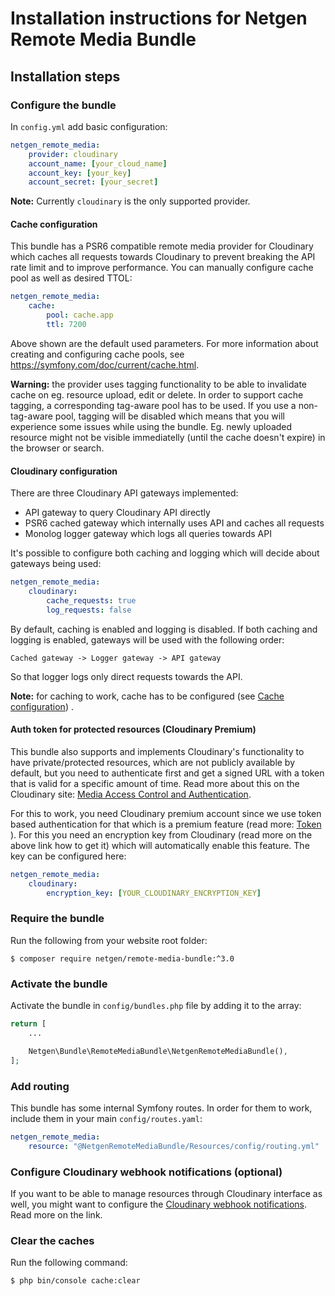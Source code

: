 # Installation instructions for Netgen Remote Media Bundle

## Installation steps

### Configure the bundle

In `config.yml` add basic configuration:

```yaml
netgen_remote_media:
    provider: cloudinary
    account_name: [your_cloud_name]
    account_key: [your_key]
    account_secret: [your_secret]
```

**Note:** Currently `cloudinary` is the only supported provider.

#### Cache configuration

This bundle has a PSR6 compatible remote media provider for Cloudinary which caches all requests towards Cloudinary to prevent breaking the API rate limit and to improve performance. You can manually configure cache pool as well as desired TTOL:


```yaml
netgen_remote_media:
    cache:
        pool: cache.app
        ttl: 7200
```

Above shown are the default used parameters. For more information about creating and configuring cache pools, see https://symfony.com/doc/current/cache.html.

**Warning:** the provider uses tagging functionality to be able to invalidate cache on eg. resource upload, edit or delete. In order to support cache tagging, a corresponding tag-aware pool has to be used. If you use a non-tag-aware pool, tagging will be disabled which means that you will experience some issues while using the bundle. Eg. newly uploaded resource might not be visible immediatelly (until the cache doesn't expire) in the browser or search.

#### Cloudinary configuration

There are three Cloudinary API gateways implemented:

 * API gateway to query Cloudinary API directly
 * PSR6 cached gateway which internally uses API and caches all requests
 * Monolog logger gateway which logs all queries towards API

It's possible to configure both caching and logging which will decide about gateways being used:

```yaml
netgen_remote_media:
    cloudinary:
        cache_requests: true
        log_requests: false
```

By default, caching is enabled and logging is disabled. If both caching and logging is enabled, gateways will be used with the following order:

```
Cached gateway -> Logger gateway -> API gateway
```

So that logger logs only direct requests towards the API.

**Note:** for caching to work, cache has to be configured (see [Cache configuration](#cache-configuration)) .

#### Auth token for protected resources (Cloudinary Premium)

This bundle also supports and implements Cloudinary's functionality to have private/protected resources, which are not publicly available by default, but you need to authenticate first and get a signed URL with a token that is valid for a specific amount of time. Read more about this on the Cloudinary site: [Media Access Control and Authentication](https://cloudinary.com/documentation/control_access_to_media).

For this to work, you need Cloudinary premium account since we use token based authentication for that which is a premium feature (read more: [Token ]()). For this you need an encryption key from Cloudinary (read more on the above link how to get it) which will automatically enable this feature. The key can be configured here:

```yaml
netgen_remote_media:
    cloudinary:
        encryption_key: [YOUR_CLOUDINARY_ENCRYPTION_KEY]
```

### Require the bundle

Run the following from your website root folder:

```
$ composer require netgen/remote-media-bundle:^3.0
```

### Activate the bundle

Activate the bundle in `config/bundles.php` file by adding it to the array:

```php
return [
    ...

    Netgen\Bundle\RemoteMediaBundle\NetgenRemoteMediaBundle(),
];
```

### Add routing

This bundle has some internal Symfony routes. In order for them to work, include them in your main `config/routes.yaml`:

```yaml
netgen_remote_media:
    resource: "@NetgenRemoteMediaBundle/Resources/config/routing.yml"
```

### Configure Cloudinary webhook notifications (optional)

If you want to be able to manage resources through Cloudinary interface as well, you might want to configure the [Cloudinary webhook notifications](Cloudinary/WEBHOOK_NOTIFICATIONS.md). Read more on the link.

### Clear the caches

Run the following command:

```
$ php bin/console cache:clear
```
